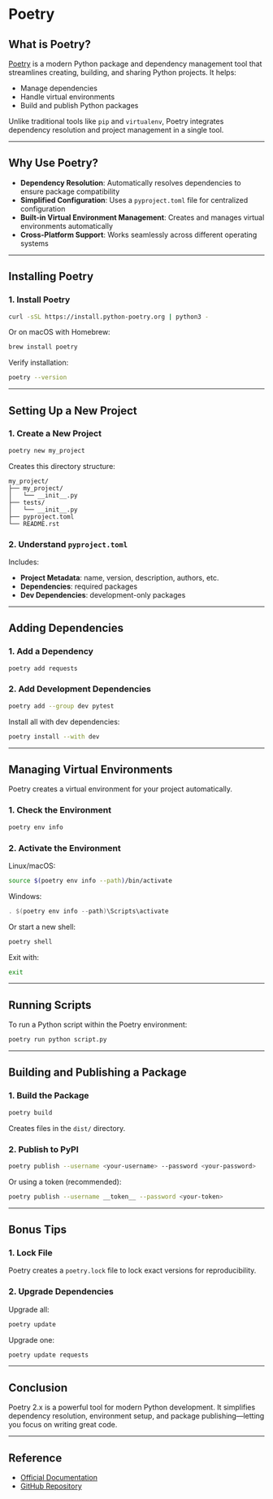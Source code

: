 # Poetry

## **What is Poetry?**

[Poetry](https://python-poetry.org/) is a modern Python package and dependency management tool that streamlines creating, building, and sharing Python projects. It helps:

- Manage dependencies  
- Handle virtual environments  
- Build and publish Python packages

Unlike traditional tools like `pip` and `virtualenv`, Poetry integrates dependency resolution and project management in a single tool.

---

## **Why Use Poetry?**

- **Dependency Resolution**: Automatically resolves dependencies to ensure package compatibility  
- **Simplified Configuration**: Uses a `pyproject.toml` file for centralized configuration  
- **Built-in Virtual Environment Management**: Creates and manages virtual environments automatically  
- **Cross-Platform Support**: Works seamlessly across different operating systems

---

## **Installing Poetry**

### **1. Install Poetry**

```bash
curl -sSL https://install.python-poetry.org | python3 -
```

Or on macOS with Homebrew:

```bash
brew install poetry
```

Verify installation:

```bash
poetry --version
```

---

## **Setting Up a New Project**

### **1. Create a New Project**

```bash
poetry new my_project
```

Creates this directory structure:

```
my_project/
├── my_project/
│   └── __init__.py
├── tests/
│   └── __init__.py
├── pyproject.toml
└── README.rst
```

### **2. Understand `pyproject.toml`**

Includes:

- **Project Metadata**: name, version, description, authors, etc.  
- **Dependencies**: required packages  
- **Dev Dependencies**: development-only packages

---

## **Adding Dependencies**

### **1. Add a Dependency**

```bash
poetry add requests
```

### **2. Add Development Dependencies**

```bash
poetry add --group dev pytest
```

Install all with dev dependencies:

```bash
poetry install --with dev
```

---

## **Managing Virtual Environments**

Poetry creates a virtual environment for your project automatically.

### **1. Check the Environment**

```bash
poetry env info
```

### **2. Activate the Environment**

Linux/macOS:

```bash
source $(poetry env info --path)/bin/activate
```

Windows:

```powershell
. $(poetry env info --path)\Scripts\activate
```

Or start a new shell:

```bash
poetry shell
```

Exit with:

```bash
exit
```

---

## **Running Scripts**

To run a Python script within the Poetry environment:

```bash
poetry run python script.py
```

---

## **Building and Publishing a Package**

### **1. Build the Package**

```bash
poetry build
```

Creates files in the `dist/` directory.

### **2. Publish to PyPI**

```bash
poetry publish --username <your-username> --password <your-password>
```

Or using a token (recommended):

```bash
poetry publish --username __token__ --password <your-token>
```

---

## **Bonus Tips**

### **1. Lock File**

Poetry creates a `poetry.lock` file to lock exact versions for reproducibility.

### **2. Upgrade Dependencies**

Upgrade all:

```bash
poetry update
```

Upgrade one:

```bash
poetry update requests
```

---

## **Conclusion**

Poetry 2.x is a powerful tool for modern Python development. It simplifies dependency resolution, environment setup, and package publishing—letting you focus on writing great code.

---

## **Reference**

- [Official Documentation](https://python-poetry.org/docs/)  
- [GitHub Repository](https://github.com/python-poetry/poetry)
